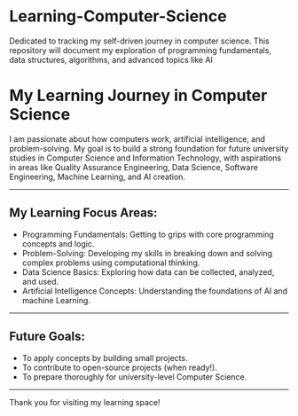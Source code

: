 # Learning-Computer-Science
Dedicated to tracking my self-driven journey in computer science. This repository will document my exploration of programming fundamentals, data structures, algorithms, and advanced topics like AI

# My Learning Journey in Computer Science

I am passionate about how computers work, artificial intelligence, and problem-solving. My goal is to build a strong foundation for future university studies in Computer Science and Information Technology, with aspirations in areas like Quality Assurance Engineering, Data Science, Software Engineering, Machine Learning, and AI creation.

---

## My Learning Focus Areas:

* Programming Fundamentals: Getting to grips with core programming concepts and logic.
* Problem-Solving: Developing my skills in breaking down and solving complex problems using computational thinking.
* Data Science Basics: Exploring how data can be collected, analyzed, and used.
* Artificial Intelligence Concepts: Understanding the foundations of AI and machine Learning.

---

## Future Goals:

* To apply concepts by building small projects.
* To contribute to open-source projects (when ready!).
* To prepare thoroughly for university-level Computer Science.

---

Thank you for visiting my learning space!
